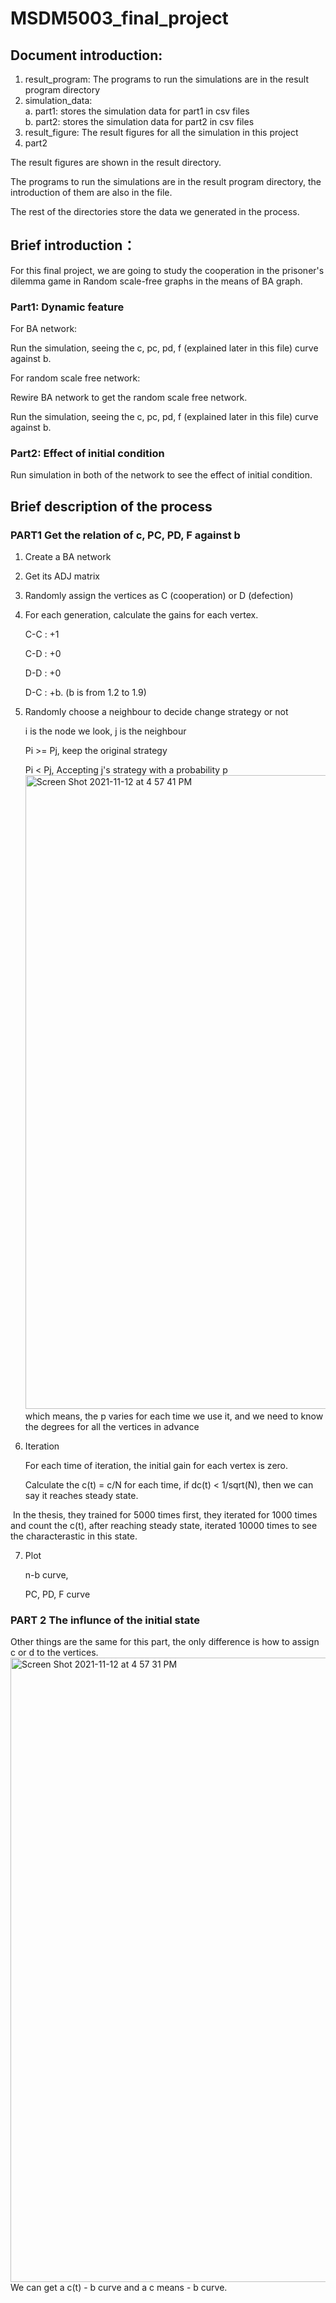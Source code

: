 # MSDM5003_final_project

## Document introduction:

1. result_program: The programs to run the simulations are in the result program directory
2. simulation_data: \
    a. part1: stores the simulation data for part1 in csv files \
    b. part2: stores the simulation data for part2 in csv files
3. result_figure: The result figures for all the simulation in this project
4. part2
    

The result figures are shown in the result directory.

The programs to run the simulations are in the result program directory, the introduction of
them are also in the file.

The rest of the directories store the data we generated in the process.

## Brief introduction：
For this final project, we are going to study the cooperation in the prisoner's dilemma game in Random scale-free graphs in the means of BA graph.

### Part1: Dynamic feature
For BA network:

Run the simulation, seeing the c, pc, pd, f (explained later in this file) curve against b.
    
For random scale free network:

Rewire BA network to get the random scale free network.
    
Run the simulation, seeing the c, pc, pd, f (explained later in this file) curve against b.

### Part2: Effect of initial condition

Run simulation in both of the network to see the effect of initial condition.


## Brief description of the process

### PART1 Get the relation of c, PC, PD, F against b

1. Create a BA network

2. Get its ADJ matrix

3. Randomly assign the vertices as C (cooperation) or D (defection)

4. For each generation, calculate the gains for each vertex.

   C-C : +1

   C-D : +0

   D-D : +0

   D-C : +b.    (b is from 1.2 to 1.9)

5. Randomly choose a neighbour to decide change strategy or not

   i is the node we look, j is the neighbour

   Pi >= Pj,   keep the original strategy

   Pi <   Pj,   Accepting j's strategy with a probability p
   <img width="1014" alt="Screen Shot 2021-11-12 at 4 57 41 PM" src="https://user-images.githubusercontent.com/58164010/141439624-2967bbe2-2972-4383-8995-95d21577d6bf.png">
​		which means, the p varies for each time we use it, and we need to know the degrees for all the vertices in advance

6. Iteration

   For each time of iteration, the initial gain for each vertex is zero.

   Calculate the  c(t) = c/N for each time,  if dc(t) < 1/sqrt(N), then we can say it reaches steady state.

​		In the thesis, they trained for 5000 times first, they iterated for 1000 times and count the c(t), after reaching steady state, 		iterated 10000 times to see the characterastic in this state.

7. Plot

   n-b curve,

   PC, PD, F curve

### PART 2 The influnce of the initial state

Other things are the same for this part, the only difference is how to assign c or d to the vertices.
<img width="999" alt="Screen Shot 2021-11-12 at 4 57 31 PM" src="https://user-images.githubusercontent.com/58164010/141439656-519ef058-1fcd-4f82-8584-b5e93645b972.png">
We can get a c(t) - b curve and a c means - b curve.


